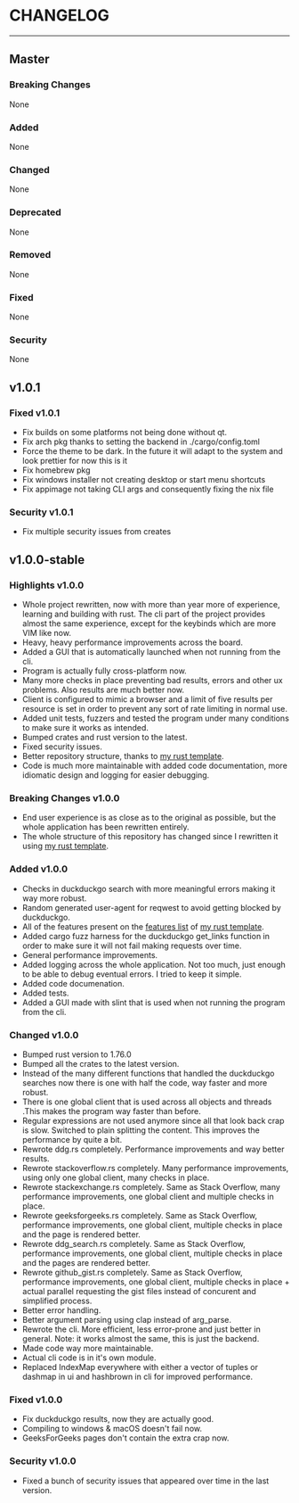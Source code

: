 # CHANGELOG

---

## Master

### Breaking Changes

None

### Added

None

### Changed

None

### Deprecated

None

### Removed

None

### Fixed

None

### Security

None

## v1.0.1

### Fixed v1.0.1

- Fix builds on some platforms not being done without qt.
- Fix arch pkg thanks to setting the backend in ./cargo/config.toml
- Force the theme to be dark. In the future it will adapt to the system and look
  prettier for now this is it
- Fix homebrew pkg
- Fix windows installer not creating desktop or start menu shortcuts
- Fix appimage not taking CLI args and consequently fixing the nix file

### Security v1.0.1

- Fix multiple security issues from creates

## v1.0.0-stable

### Highlights v1.0.0

- Whole project rewritten, now with more than year more of experience, learning
  and building with rust. The cli part of the project provides almost the same
  experience, except for the keybinds which are more VIM like now.
- Heavy, heavy performance improvements across the board.
- Added a GUI that is automatically launched when not running from the cli.
- Program is actually fully cross-platform now.
- Many more checks in place preventing bad results, errors and other ux
  problems. Also results are much better now.
- Client is configured to mimic a browser and a limit of five results per
  resource is set in order to prevent any sort of rate limiting in normal use.
- Added unit tests, fuzzers and tested the program under many conditions to make
  sure it works as intended.
- Bumped crates and rust version to the latest.
- Fixed security issues.
- Better repository structure, thanks to
  [my rust template](https://github.com/Obscurely/RustTemplate).
- Code is much more maintainable with added code documentation, more idiomatic
  design and logging for easier debugging.

### Breaking Changes v1.0.0

- End user experience is as close as to the original as possible, but the whole
  application has been rewritten entirely.
- The whole structure of this repository has changed since I rewritten it using
  [my rust template](https://github.com/Obscurely/RustTemplate).

### Added v1.0.0

- Checks in duckduckgo search with more meaningful errors making it way more
  robust.
- Random generated user-agent for reqwest to avoid getting blocked by
  duckduckgo.
- All of the features present on the
  [features list](https://obscurely.github.io/RustTemplate/template/FEATURES.html)
  of [my rust template](https://github.com/Obscurely/RustTemplate).
- Added cargo fuzz harness for the duckduckgo get_links function in order to
  make sure it will not fail making requests over time.
- General performance improvements.
- Added logging across the whole application. Not too much, just enough to be
  able to debug eventual errors. I tried to keep it simple.
- Added code documenation.
- Added tests.
- Added a GUI made with slint that is used when not running the program from the
  cli.

### Changed v1.0.0

- Bumped rust version to 1.76.0
- Bumped all the crates to the latest version.
- Instead of the many different functions that handled the duckduckgo searches
  now there is one with half the code, way faster and more robust.
- There is one global client that is used across all objects and threads .This
  makes the program way faster than before.
- Regular expressions are not used anymore since all that look back crap is
  slow. Switched to plain splitting the content. This improves the performance
  by quite a bit.
- Rewrote ddg.rs completely. Performance improvements and way better results.
- Rewrote stackoverflow.rs completely. Many performance improvements, using only
  one global client, many checks in place.
- Rewrote stackexchange.rs completely. Same as Stack Overflow, many performance
  improvements, one global client and multiple checks in place.
- Rewrote geeksforgeeks.rs completely. Same as Stack Overflow, performance
  improvements, one global client, multiple checks in place and the page is
  rendered better.
- Rewrote ddg_search.rs completely. Same as Stack Overflow, performance
  improvements, one global client, multiple checks in place and the pages are
  rendered better.
- Rewrote github_gist.rs completely. Same as Stack Overflow, performance
  improvements, one global client, multiple checks in place + actual parallel
  requesting the gist files instead of concurent and simplified process.
- Better error handling.
- Better argument parsing using clap instead of arg_parse.
- Rewrote the cli. More efficient, less error-prone and just better in general.
  Note: it works almost the same, this is just the backend.
- Made code way more maintainable.
- Actual cli code is in it's own module.
- Replaced IndexMap everywhere with either a vector of tuples or dashmap in ui
  and hashbrown in cli for improved performance.

### Fixed v1.0.0

- Fix duckduckgo results, now they are actually good.
- Compiling to windows & macOS doesn't fail now.
- GeeksForGeeks pages don't contain the extra crap now.

### Security v1.0.0

- Fixed a bunch of security issues that appeared over time in the last version.
